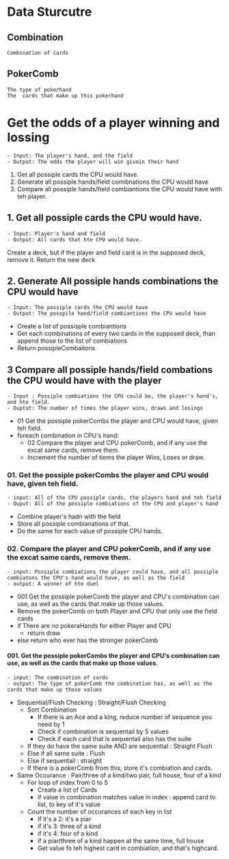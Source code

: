 # Data Sturcutre
## Combination
	Combination of cards
## PokerComb
	The type of pokerhand
	The  cards that make up this pokerhand
# Get the odds of a player winning and lossing
	- Input: The player's hand, and the field
	- Output: The odds the player will win givein their hand

1. Get all possiple cards the CPU would have.
2. Generate all possiple hands/field comibnations the CPU would have
3. Compare all possiple hands/field combiantions the CPU would have with teh player.




## 1.  Get all possiple cards the CPU would have.
	- Input: Player's hand and field
	- Output: All cards that hte CPU would have.

Create a deck, but if the player and field card is in the supposed deck, remove it.
Return the new deck

## 2. Generate All possiple hands combinations the CPU would have
	- Input: The possiple cards the CPU would have
	- Output: The posspile hand/field combiantions the CPU would have

- Create a list of possisple combiantions
- Get each combinations of every two cards in the supposed deck, than append those to the list of combiations
- Return possipleCombaitons


## 3 Compare all possiple hands/field combations the CPU would have with the player
	- Input : Possiple combiations the CPU could be, the player's hand's, and hte field.
	- Ouptut: The number of times the player wins, draws and losings
- 01 Get the possiple pokerCombs the player and CPU would have, given teh field.
- foreach combination in CPU's hand:
	- 02  Compare the player and CPU pokerComb, and if any use the excat same cards, remove them.
	- Increment the number of tiems the player Wins, Loses or draw.

### 01. Get the possiple pokerCombs the player and CPU would have, given teh field.
	- input: All of the CPU possiple cards, the players hand and teh field
	- Ouput: All of the possiple combiations of the CPU and player's hand

- Combine player's hadn with the field
- Store all possiple combianations of that.
- Do the same for each value of possiple CPU hands.

### 02. Compare the player and CPU pokerComb, and if any use the excat same cards, remove them.
	- input: Possiple combiations the player could have, and all possiple combiatons the CPU's hand would have, as well as the field
	- output: A winner of hte duel
- 001  Get the possiple pokerComb the player and CPU's combination can use, as well as the cards that make up those values.
- Remove the pokerComb on both Player and CPU that only use the field cards
- if There are no pokeraHands for either Player and CPU
	+ return draw
- else
	return who ever has the stronger pokerComb

#### 001. Get the possiple pokerCombs the player and CPU's combination can use, as well as the cards that make up those values.
	- input: The combination of cards
	- output: The type of pokerComb the combination has, as well as the cards that make up those values

- Sequential/Flush Checking : Straight/Flush Checking
	+ Sort Combination
		+ If there is an Ace and a king, reduce number of sequence you need by 1
		+ Check if combination is sequentail by 5 values
		+ Check if each card that is sequentail also has the suite
	- If they do have the same suite AND are sequential : Straight Flush
    - Else if all same suite :  Flush
    - Else if sequentail : straight
    - If there is a pokerComb from this, store it's combiation and cards.
- Same Occurance : Pair/three of a kind/two pair, full house, four of a kind
	+ For loop of index from 0 to 5
      + Create a list of Cards
      + if value in combination matches value in index : append card to list, to key of it's value
    + Count the number of occurances of each key in list
      + If it's a 2: it's a piar
      + if it's 3: three of a kind
      + if it's 4: four of a kind
      + if a piar/three of a kind happen at the same time, full house
      + Get value fo teh highest card in combiation, and that's highcard.


